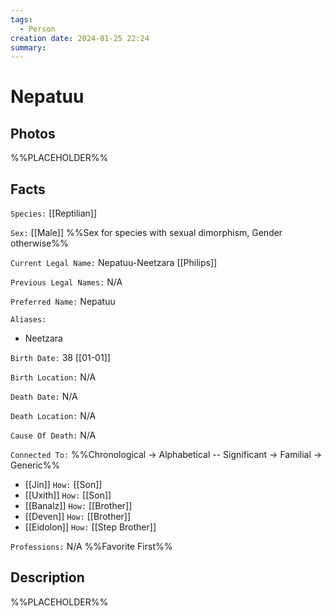 ```yaml
---
tags:
  - Person
creation date: 2024-01-25 22:24
summary:
---
```

# Nepatuu

## Photos

%%PLACEHOLDER%%

## Facts

`Species:` [[Reptilian]]

`Sex:` [[Male]] %%Sex for species with sexual dimorphism, Gender otherwise%%

`Current Legal Name:` Nepatuu-Neetzara [[Philips]]

`Previous Legal Names:` N/A

`Preferred Name:` Nepatuu

`Aliases:`
- Neetzara

`Birth Date:` 38 [[01-01]]

`Birth Location:` N/A

`Death Date:` N/A

`Death Location:` N/A

`Cause Of Death:` N/A

`Connected To:` %%Chronological -> Alphabetical -- Significant -> Familial -> Generic%%
- [[Jin]] `How:` [[Son]]
- [[Uxith]] `How:` [[Son]]
- [[Banalz]] `How:` [[Brother]]
- [[Deven]] `How:` [[Brother]]
- [[Eidolon]] `How:` [[Step Brother]]

`Professions:` N/A %%Favorite First%%


## Description

%%PLACEHOLDER%%
